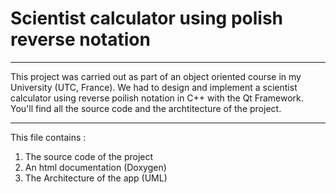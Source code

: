 # Scientist calculator using polish reverse notation

---

This project was carried out as part of an object oriented course in my University (UTC, France).
We had to design and implement a scientist calculator using reverse poilish notation in C++ with the Qt Framework. You'll find all the source code and the archtitecture of the project.

--- 

This file contains : 

1. The source code of the project 
2. An html documentation (Doxygen)
3. The Architecture of the app (UML)
